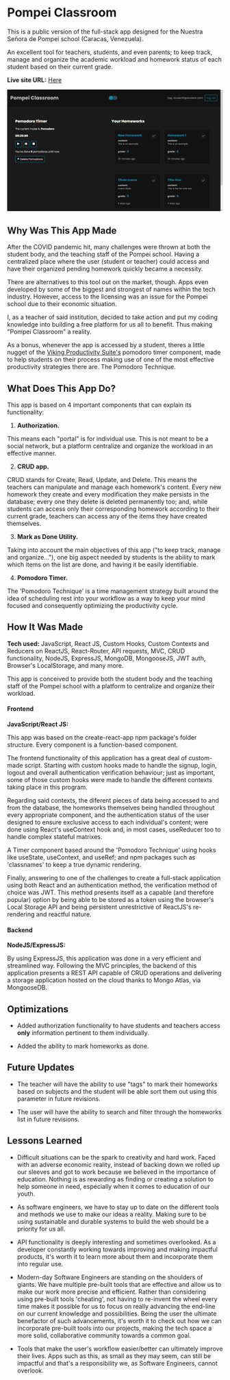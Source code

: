 # Pompei Classroom

This is a public version of the full-stack app designed for the Nuestra Señora de Pompei school (Caracas, Venezuela).

An excellent tool for teachers, students, and even parents; to keep track, manage and organize the academic workload and homework status of each student based on their current grade.

**Live site URL:**  [Here](https://nerd-songwriter.vercel.app)

![App Screenshot](./screenshot1.png)

## Why Was This App Made

After the COVID pandemic hit, many challenges were thrown at both the student body, and the teaching staff of the Pompei school. Having a centralized place where the user (student or teacher) could access and have their organized pending homework quickly became a necessity. 

There are alternatives to this tool out on the market, though. Apps even developed by some of the biggest and strongest of names within the tech industry. However, access to the licensing was an issue for the Pompei school due to their economic situation.

I, as a teacher of said institution, decided to take action and put my coding knowledge into building a free platform for us all to benefit. Thus making "Pompei Classroom" a reality.

As a bonus, whenever the app is accessed by a student, theres a little nugget of the [Viking Productivity Suite's](https://github.com/AlfredoCabrera-Tech/viking-productivity-suite) pomodoro timer component, made to help students on their process making use of one of the most effective productivity strategies there are. The Pomodoro Technique. 

## What Does This App Do?

This app is based on 4 important components that can explain its functionality:

1. **Authorization.**
   
  This means each "portal" is for individual use. This is not meant to be a social network, but a platform centralize and organize the workload in an effective manner. 

2. **CRUD app.**
   
  CRUD stands for Create, Read, Update, and Delete. This means the teachers can manipulate and manage each homework's content. Every new homework they create and every modification they make persists in the database; every one they delete is deleted permanently too; and, while students can access only their corresponding homework according to their current grade, teachers can access any of the items they have created themselves.

3. **Mark as Done Utility.**
   
  Taking into account the main objectives of this app ("to keep track, manage and organize..."), one big aspect needed by students is the ability to mark which items on the list are done, and having it be easily identifiable.

4. **Pomodoro Timer.**
  
  The 'Pomodoro Technique' is a time management strategy built around the idea of scheduling rest into your workflow as a way to keep your mind focused and consequently optimizing the productivity cycle.

## How It Was Made

**Tech used:**  JavaScript, React JS, Custom Hooks, Custom Contexts and Reducers on ReactJS, React-Router, API requests, MVC, CRUD functionality, NodeJS, ExpressJS, MongoDB, MongooseJS, JWT auth, Browser's LocalStorage, and many more.

This app is conceived to provide both the student body and the teaching staff of the Pompei school with a platform to centralize and organize their workload.

#### Frontend

**JavaScript/React JS:**

This app was based on the create-react-app npm package's folder structure. Every component is a function-based component.

The frontend functionality of this application has a great deal of custom-made script. Starting with custom hooks made to handle the signup, login, logout and overall authentication verification behaviour; just as important, some of those custom hooks were made to handle the different contexts taking place in this program.

Regarding said contexts, the diferent pieces of data being accessed to and from the database, the homeworks themselves being handled throughout every appropriate component, and the authentication status of the user designed to ensure exclusive access to each individual's content; were done using React's useContext hook and, in most cases, useReducer too to handle complex stateful matrixes.

A Timer component based around the 'Pomodoro Technique' using hooks like useState, useContext, and useRef; and npm packages such as 'classnames' to keep a true dynamic rendering.

Finally, answering to one of the challenges to create a full-stack application using both React and an authentication method, the verification method of choice was JWT. This method presents itself as a capable (and therefore popular) option by being able to be stored as a token using the browser's Local Storage API and being persistent unrestrictive of ReactJS's re-rendering and reactful nature. 

#### Backend

**NodeJS/ExpressJS:**

By using ExpressJS, this application was done in a very efficient and streamlined way. Following the MVC principles, the backend of this application presents a REST API capable of CRUD operations and delivering a storage application hosted on the cloud thanks to Mongo Atlas, via MongooseDB.

## Optimizations

- Added authorization functionality to have students and teachers access **only** information pertinent to them individually.

- Added the ability to mark homeworks as done.

## Future Updates

- The teacher will have the ability to use "tags" to mark their homeworks based on subjects and the student will be able sort them out using this parameter in future revisions.

- The user will have the ability to search and filter through the homeworks list in future revisions.

## Lessons Learned

- Difficult situations can be the spark to creativity and hard work. Faced with an adverse economic reality, instead of backing down we rolled up our sleeves and got to work because we believed in the importance of education. Nothing is as rewarding as finding or creating a solution to help someone in need, especially when it comes to education of our youth.

- As software engineers, we have to stay up to date on the different tools and methods we use to make our ideas a reality. Making sure to be using sustainable and durable systems to build the web should be a priority for us all.

- API functionality is deeply interesting and sometimes overlooked. As a developer constantly working towards improving and making impactful products, it's worth it to learn more about them and incorporate them into regular use.

- Modern-day Software Engineers are standing on the shoulders of giants. We have multiple pre-built tools that are effective and allow us to make our work more precise and efficient. Rather than considering using pre-built tools 'cheating', not having to re-invent the wheel every time makes it possible for us to focus on really advancing the end-line on our current knowledge and possibilities. Being the user the ultimate benefactor of such advancements, it's worth it to check out how we can incorporate pre-built tools into our projects, making the tech space a more solid, collaborative community towards a common goal. 

- Tools that make the user's workflow easier/better can ultimately improve their lives. Apps such as this, as small as they may seem, can still be impactful and that's a responsibility we, as Software Engineers, cannot overlook.